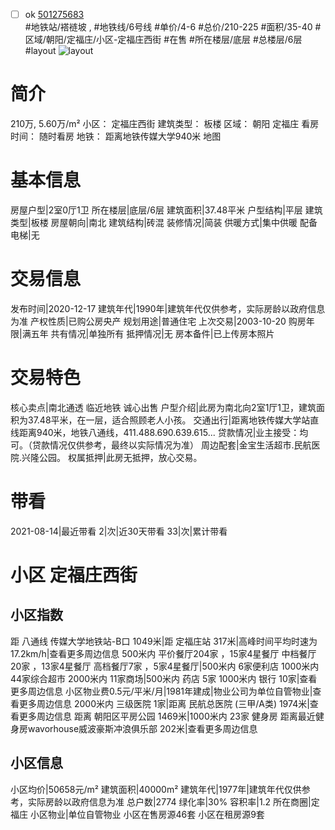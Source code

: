 - [ ] ok [501275683](https://bj.5i5j.com/ershoufang/501275683.html)  
 #地铁站/褡裢坡 ,  #地铁线/6号线
#单价/4-6 #总价/210-225 #面积/35-40   #区域/朝阳/定福庄/小区-定福庄西街 #在售 #所在楼层/底层 #总楼层/6层 #layout 
![layout](http://image2a.5i5j.com/bdir/layout/e4a311bcc8824b559414ad5cd6ff16f1.png_P5.jpg) 
# 简介 
 210万,  5.60万/m² 
小区： 定福庄西街
建筑类型： 板楼
区域： 朝阳 定福庄
看房时间： 随时看房
地铁： 距离地铁传媒大学940米 地图
# 基本信息 
 房屋户型|2室0厅1卫
所在楼层|底层/6层
建筑面积|37.48平米
户型结构|平层
建筑类型|板楼
房屋朝向|南北
建筑结构|砖混
装修情况|简装
供暖方式|集中供暖
配备电梯|无
# 交易信息 
 发布时间|2020-12-17
建筑年代|1990年|建筑年代仅供参考，实际房龄以政府信息为准
产权性质|已购公房央产
规划用途|普通住宅
上次交易|2003-10-20
购房年限|满五年
共有情况|单独所有
抵押情况|无
房本备件|已上传房本照片
# 交易特色 
 核心卖点|南北通透 临近地铁 诚心出售
户型介绍|此房为南北向2室1厅1卫，建筑面积为37.48平米，在一层，适合照顾老人小孩。
交通出行|距离地铁传媒大学站直线距离940米，地铁八通线，411.488.690.639.615...
贷款情况|业主接受：均可。（贷款情况仅供参考，最终以实际情况为准）
周边配套|金宝生活超市.民航医院.兴隆公园。
权属抵押|此房无抵押，放心交易。
# 带看 
 2021-08-14|最近带看	 2|次|近30天带看	 33|次|累计带看
# 小区 定福庄西街
## 小区指数 
 距 八通线 传媒大学地铁站-B口 1049米|距 定福庄站 317米|高峰时间平均时速为17.2km/h|查看更多周边信息
500米内 平价餐厅204家 ，15家4星餐厅
中档餐厅20家 ，13家4星餐厅
高档餐厅7家 ，5家4星餐厅|500米内 6家便利店
1000米内 44家综合超市
2000米内 11家商场|500米内 药店 5家
1000米内 银行 10家|查看更多周边信息
小区物业费0.5元/平米/月|1981年建成|物业公司为单位自管物业|查看更多周边信息
2000米内 三级医院 1家|距离 民航总医院 (三甲/A类) 1974米|查看更多周边信息
距离 朝阳区平房公园 1469米|1000米内 23家 健身房
距离最近健身房wavorhouse威波豪斯冲浪俱乐部 202米|查看更多周边信息
## 小区信息 
 小区均价|50658元/m²
建筑面积|40000m²
建筑年代|1977年|建筑年代仅供参考，实际房龄以政府信息为准
总户数|2774
绿化率|30%
容积率|1.2
所在商圈|定福庄
小区物业|单位自管物业
小区在售房源46套
小区在租房源9套
